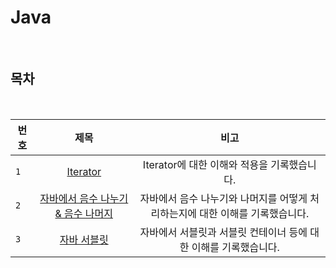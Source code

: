 # Java

<br>

## 목차

<br>

| 번호 |                            제목                            |                                     비고                                      |
| ---- | :--------------------------------------------------------: | :---------------------------------------------------------------------------: |
| `1`  |                 [Iterator](./Iterator.md)                  |                  Iterator에 대한 이해와 적용을 기록했습니다.                  |
| `2`  | [자바에서 음수 나누기 & 음수 나머지](./Reminder_Divide.md) | 자바에서 음수 나누기와 나머지를 어떻게 처리하는지에 대한 이해를 기록했습니다. |
| `3`  |                [자바 서블릿](./servlet.md)                 |       자바에서 서블릿과 서블릿 컨테이너 등에 대한 이해를 기록했습니다.        |
